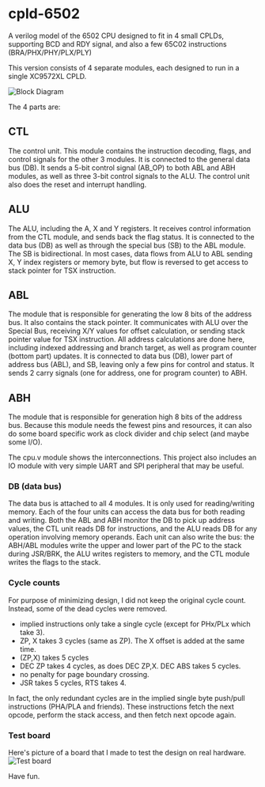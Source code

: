 # cpld-6502
A verilog model of the 6502 CPU designed to fit in 4 small CPLDs, supporting BCD and RDY signal,
and also a few 65C02 instructions (BRA/PHX/PHY/PLX/PLY)

This version consists of 4 separate modules, each designed to run in a single XC9572XL CPLD.

![Block Diagram](http://ladybug.xs4all.nl/arlet/6502/cpld-block-diagram.png)

The 4 parts are:

## CTL
The control unit. This module contains the instruction decoding, flags, and control signals for the other 3 modules.  It is connected to the general data bus (DB). 
It sends a 5-bit control signal (AB_OP) to both ABL and ABH modules, as well as three 3-bit control signals to the ALU. The control unit also does the reset and 
interrupt handling.

## ALU
The ALU, including the A, X and Y registers. It receives control
information from the CTL module, and sends back the flag status.
It is connected to the data bus (DB) as well as through the special bus (SB) 
to the ABL module. The SB is bidirectional. In most cases, data flows
from ALU to ABL sending X, Y index registers or memory byte, but flow is reversed
to get access to stack pointer for TSX instruction.

## ABL
The module that is responsible for generating the low 8 bits of the address bus.
It also contains the stack pointer. It communicates with ALU over the Special
Bus, receiving X/Y values for offset calculation, or sending stack pointer 
value for TSX instruction. All address calculations are done here, including
indexed addressing and branch target, as well as program counter (bottom part)
updates. It is connected to data bus (DB), lower part of address bus (ABL), and
SB, leaving only a few pins for control and status. It sends 2 carry signals 
(one for address, one for program counter) to ABH.

## ABH
The module that is responsible for generation high 8 bits of the address bus. 
Because this module needs the fewest pins and resources, it can also do some 
board specific work as clock divider and chip select (and maybe some I/O).

The cpu.v module shows the interconnections. This project also includes an IO module with very
simple UART and SPI peripheral that may be useful.

### DB (data bus)
The data bus is attached to all 4 modules. It is only used for reading/writing memory. Each of the four units can
access the data bus for both reading and writing. Both the ABL and ABH monitor the DB to pick up address values, 
the CTL unit reads DB for instructions, and the ALU reads DB for any operation involving memory operands. Each unit can 
also write the bus: the ABH/ABL modules write the upper and lower part of the PC to the stack during JSR/BRK, the ALU 
writes registers to memory, and the CTL module writes the flags to the stack.

### Cycle counts
For purpose of minimizing design, I did not keep the original cycle count. Instead, some
of the dead cycles were removed.

- implied instructions only take a single cycle (except for PHx/PLx which take 3). 
- ZP, X takes 3 cycles (same as ZP). The X offset is added at the same time.
- (ZP,X) takes 5 cycles
- DEC ZP takes 4 cycles, as does DEC ZP,X. DEC ABS takes 5 cycles.
- no penalty for page boundary crossing.
- JSR takes 5 cycles, RTS takes 4.

In fact, the only redundant cycles are in the implied single byte push/pull instructions (PHA/PLA and friends). 
These instructions fetch the next opcode, perform the stack access, and then fetch next opcode again.

### Test board

Here's picture of a board that I made to test the design on real hardware.
![Test board](http://ladybug.xs4all.nl/arlet/6502/CPLD-6502.JPG)

Have fun. 
